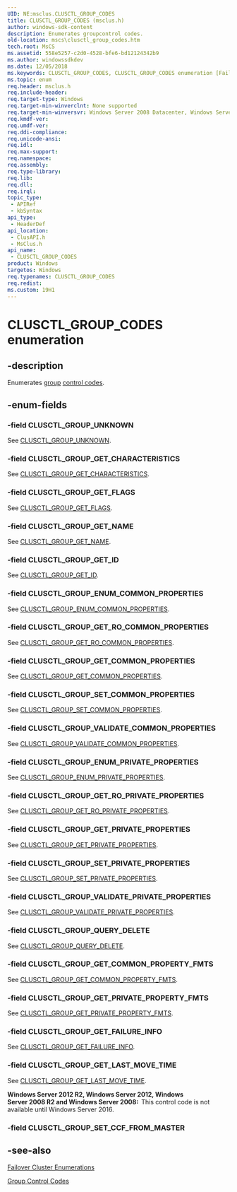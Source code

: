 ```yaml
---
UID: NE:msclus.CLUSCTL_GROUP_CODES
title: CLUSCTL_GROUP_CODES (msclus.h)
author: windows-sdk-content
description: Enumerates groupcontrol codes.
old-location: mscs\clusctl_group_codes.htm
tech.root: MsCS
ms.assetid: 558e5257-c2d0-4528-bfe6-bd12124342b9
ms.author: windowssdkdev
ms.date: 12/05/2018
ms.keywords: CLUSCTL_GROUP_CODES, CLUSCTL_GROUP_CODES enumeration [Failover Cluster], CLUSCTL_GROUP_ENUM_COMMON_PROPERTIES, CLUSCTL_GROUP_ENUM_PRIVATE_PROPERTIES, CLUSCTL_GROUP_GET_CHARACTERISTICS, CLUSCTL_GROUP_GET_COMMON_PROPERTIES, CLUSCTL_GROUP_GET_COMMON_PROPERTY_FMTS, CLUSCTL_GROUP_GET_FAILURE_INFO, CLUSCTL_GROUP_GET_FLAGS, CLUSCTL_GROUP_GET_ID, CLUSCTL_GROUP_GET_LAST_MOVE_TIME, CLUSCTL_GROUP_GET_NAME, CLUSCTL_GROUP_GET_PRIVATE_PROPERTIES, CLUSCTL_GROUP_GET_PRIVATE_PROPERTY_FMTS, CLUSCTL_GROUP_GET_RO_COMMON_PROPERTIES, CLUSCTL_GROUP_GET_RO_PRIVATE_PROPERTIES, CLUSCTL_GROUP_QUERY_DELETE, CLUSCTL_GROUP_SET_COMMON_PROPERTIES, CLUSCTL_GROUP_SET_PRIVATE_PROPERTIES, CLUSCTL_GROUP_UNKNOWN, CLUSCTL_GROUP_VALIDATE_COMMON_PROPERTIES, CLUSCTL_GROUP_VALIDATE_PRIVATE_PROPERTIES, _CLUSCTL_GROUP_CODES, _CLUSCTL_GROUP_CODES enumeration [Failover Cluster], clusapi/CLUSCTL_GROUP_CODES, clusapi/CLUSCTL_GROUP_ENUM_COMMON_PROPERTIES, clusapi/CLUSCTL_GROUP_ENUM_PRIVATE_PROPERTIES, clusapi/CLUSCTL_GROUP_GET_CHARACTERISTICS, clusapi/CLUSCTL_GROUP_GET_COMMON_PROPERTIES, clusapi/CLUSCTL_GROUP_GET_COMMON_PROPERTY_FMTS, clusapi/CLUSCTL_GROUP_GET_FAILURE_INFO, clusapi/CLUSCTL_GROUP_GET_FLAGS, clusapi/CLUSCTL_GROUP_GET_ID, clusapi/CLUSCTL_GROUP_GET_LAST_MOVE_TIME, clusapi/CLUSCTL_GROUP_GET_NAME, clusapi/CLUSCTL_GROUP_GET_PRIVATE_PROPERTIES, clusapi/CLUSCTL_GROUP_GET_PRIVATE_PROPERTY_FMTS, clusapi/CLUSCTL_GROUP_GET_RO_COMMON_PROPERTIES, clusapi/CLUSCTL_GROUP_GET_RO_PRIVATE_PROPERTIES, clusapi/CLUSCTL_GROUP_QUERY_DELETE, clusapi/CLUSCTL_GROUP_SET_COMMON_PROPERTIES, clusapi/CLUSCTL_GROUP_SET_PRIVATE_PROPERTIES, clusapi/CLUSCTL_GROUP_UNKNOWN, clusapi/CLUSCTL_GROUP_VALIDATE_COMMON_PROPERTIES, clusapi/CLUSCTL_GROUP_VALIDATE_PRIVATE_PROPERTIES, clusapi/_CLUSCTL_GROUP_CODES, msclus/CLUSCTL_GROUP_CODES, msclus/CLUSCTL_GROUP_ENUM_COMMON_PROPERTIES, msclus/CLUSCTL_GROUP_ENUM_PRIVATE_PROPERTIES, msclus/CLUSCTL_GROUP_GET_CHARACTERISTICS, msclus/CLUSCTL_GROUP_GET_COMMON_PROPERTIES, msclus/CLUSCTL_GROUP_GET_COMMON_PROPERTY_FMTS, msclus/CLUSCTL_GROUP_GET_FAILURE_INFO, msclus/CLUSCTL_GROUP_GET_FLAGS, msclus/CLUSCTL_GROUP_GET_ID, msclus/CLUSCTL_GROUP_GET_LAST_MOVE_TIME, msclus/CLUSCTL_GROUP_GET_NAME, msclus/CLUSCTL_GROUP_GET_PRIVATE_PROPERTIES, msclus/CLUSCTL_GROUP_GET_PRIVATE_PROPERTY_FMTS, msclus/CLUSCTL_GROUP_GET_RO_COMMON_PROPERTIES, msclus/CLUSCTL_GROUP_GET_RO_PRIVATE_PROPERTIES, msclus/CLUSCTL_GROUP_QUERY_DELETE, msclus/CLUSCTL_GROUP_SET_COMMON_PROPERTIES, msclus/CLUSCTL_GROUP_SET_PRIVATE_PROPERTIES, msclus/CLUSCTL_GROUP_UNKNOWN, msclus/CLUSCTL_GROUP_VALIDATE_COMMON_PROPERTIES, msclus/CLUSCTL_GROUP_VALIDATE_PRIVATE_PROPERTIES, msclus/_CLUSCTL_GROUP_CODES, mscs.clusctl_group_codes
ms.topic: enum
req.header: msclus.h
req.include-header: 
req.target-type: Windows
req.target-min-winverclnt: None supported
req.target-min-winversvr: Windows Server 2008 Datacenter, Windows Server 2008 Enterprise
req.kmdf-ver: 
req.umdf-ver: 
req.ddi-compliance: 
req.unicode-ansi: 
req.idl: 
req.max-support: 
req.namespace: 
req.assembly: 
req.type-library: 
req.lib: 
req.dll: 
req.irql: 
topic_type:
 - APIRef
 - kbSyntax
api_type:
 - HeaderDef
api_location:
 - ClusAPI.h
 - MsClus.h
api_name:
 - CLUSCTL_GROUP_CODES
product: Windows
targetos: Windows
req.typenames: CLUSCTL_GROUP_CODES
req.redist: 
ms.custom: 19H1
---
```


# CLUSCTL_GROUP_CODES enumeration


## -description


Enumerates <a href="https://docs.microsoft.com/previous-versions/windows/desktop/mscs/groups">group</a>
<a href="https://docs.microsoft.com/previous-versions/windows/desktop/mscs/about-control-codes">control codes</a>.


## -enum-fields




### -field CLUSCTL_GROUP_UNKNOWN

See <a href="https://docs.microsoft.com/previous-versions/windows/desktop/mscs/clusctl-group-unknown">CLUSCTL_GROUP_UNKNOWN</a>.


### -field CLUSCTL_GROUP_GET_CHARACTERISTICS

See <a href="https://docs.microsoft.com/previous-versions/windows/desktop/mscs/clusctl-group-get-characteristics">CLUSCTL_GROUP_GET_CHARACTERISTICS</a>.


### -field CLUSCTL_GROUP_GET_FLAGS

See <a href="https://docs.microsoft.com/previous-versions/windows/desktop/mscs/clusctl-group-get-flags">CLUSCTL_GROUP_GET_FLAGS</a>.


### -field CLUSCTL_GROUP_GET_NAME

See <a href="https://docs.microsoft.com/previous-versions/windows/desktop/mscs/clusctl-group-get-name">CLUSCTL_GROUP_GET_NAME</a>.


### -field CLUSCTL_GROUP_GET_ID

See <a href="https://docs.microsoft.com/previous-versions/windows/desktop/mscs/clusctl-group-get-id">CLUSCTL_GROUP_GET_ID</a>.


### -field CLUSCTL_GROUP_ENUM_COMMON_PROPERTIES

See 
       <a href="https://docs.microsoft.com/previous-versions/windows/desktop/mscs/clusctl-group-enum-common-properties">CLUSCTL_GROUP_ENUM_COMMON_PROPERTIES</a>.


### -field CLUSCTL_GROUP_GET_RO_COMMON_PROPERTIES

See 
       <a href="https://docs.microsoft.com/previous-versions/windows/desktop/mscs/clusctl-group-get-ro-common-properties">CLUSCTL_GROUP_GET_RO_COMMON_PROPERTIES</a>.


### -field CLUSCTL_GROUP_GET_COMMON_PROPERTIES

See 
       <a href="https://docs.microsoft.com/previous-versions/windows/desktop/mscs/clusctl-group-get-common-properties">CLUSCTL_GROUP_GET_COMMON_PROPERTIES</a>.


### -field CLUSCTL_GROUP_SET_COMMON_PROPERTIES

See 
       <a href="https://docs.microsoft.com/previous-versions/windows/desktop/mscs/clusctl-group-set-common-properties">CLUSCTL_GROUP_SET_COMMON_PROPERTIES</a>.


### -field CLUSCTL_GROUP_VALIDATE_COMMON_PROPERTIES

See 
       <a href="https://docs.microsoft.com/previous-versions/windows/desktop/mscs/clusctl-group-validate-common-properties">CLUSCTL_GROUP_VALIDATE_COMMON_PROPERTIES</a>.


### -field CLUSCTL_GROUP_ENUM_PRIVATE_PROPERTIES

See 
       <a href="https://docs.microsoft.com/previous-versions/windows/desktop/mscs/clusctl-group-enum-private-properties">CLUSCTL_GROUP_ENUM_PRIVATE_PROPERTIES</a>.


### -field CLUSCTL_GROUP_GET_RO_PRIVATE_PROPERTIES

See 
       <a href="https://docs.microsoft.com/previous-versions/windows/desktop/mscs/clusctl-group-get-ro-private-properties">CLUSCTL_GROUP_GET_RO_PRIVATE_PROPERTIES</a>.


### -field CLUSCTL_GROUP_GET_PRIVATE_PROPERTIES

See 
       <a href="https://docs.microsoft.com/previous-versions/windows/desktop/mscs/clusctl-group-get-private-properties">CLUSCTL_GROUP_GET_PRIVATE_PROPERTIES</a>.


### -field CLUSCTL_GROUP_SET_PRIVATE_PROPERTIES

See 
       <a href="https://docs.microsoft.com/previous-versions/windows/desktop/mscs/clusctl-group-set-private-properties">CLUSCTL_GROUP_SET_PRIVATE_PROPERTIES</a>.


### -field CLUSCTL_GROUP_VALIDATE_PRIVATE_PROPERTIES

See 
       <a href="https://docs.microsoft.com/previous-versions/windows/desktop/mscs/clusctl-group-validate-private-properties">CLUSCTL_GROUP_VALIDATE_PRIVATE_PROPERTIES</a>.


### -field CLUSCTL_GROUP_QUERY_DELETE

See <a href="https://docs.microsoft.com/previous-versions/windows/desktop/mscs/clusctl-group-query-delete">CLUSCTL_GROUP_QUERY_DELETE</a>.


### -field CLUSCTL_GROUP_GET_COMMON_PROPERTY_FMTS

See 
       <a href="https://docs.microsoft.com/previous-versions/windows/desktop/mscs/clusctl-group-get-common-property-fmts">CLUSCTL_GROUP_GET_COMMON_PROPERTY_FMTS</a>.


### -field CLUSCTL_GROUP_GET_PRIVATE_PROPERTY_FMTS

See 
       <a href="https://docs.microsoft.com/previous-versions/windows/desktop/mscs/clusctl-group-get-private-property-fmts">CLUSCTL_GROUP_GET_PRIVATE_PROPERTY_FMTS</a>.


### -field CLUSCTL_GROUP_GET_FAILURE_INFO

See 
       <a href="https://docs.microsoft.com/previous-versions/windows/desktop/mscs/clusctl-group-get-failure-info">CLUSCTL_GROUP_GET_FAILURE_INFO</a>.


### -field CLUSCTL_GROUP_GET_LAST_MOVE_TIME

See <a href="https://docs.microsoft.com/previous-versions/windows/desktop/mscs/clusctl-group-get-last-move-time">CLUSCTL_GROUP_GET_LAST_MOVE_TIME</a>.

<b>Windows Server 2012 R2, Windows Server 2012, Windows Server 2008 R2 and Windows Server 2008:  </b>This control code is not available until Windows Server 2016.




### -field CLUSCTL_GROUP_SET_CCF_FROM_MASTER




## -see-also




<a href="https://docs.microsoft.com/previous-versions/windows/desktop/mscs/cluster-enumerations">Failover Cluster Enumerations</a>



<a href="https://docs.microsoft.com/previous-versions/windows/desktop/mscs/group-control-codes">Group Control Codes</a>
 

 

